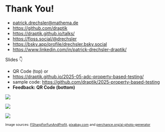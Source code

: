 # Thank You!

- <mdi-email /> <patrick.drechsler@mathema.de>
- <logos-github-icon /> <https://github.com/draptik>
- <mdi-web /> <https://draptik.github.io/talks/>
- <logos-mastodon-icon /> <https://floss.social/@drechsler>
- <logos-bluesky/> <https://bsky.app/profile/drechsler.bsky.social>
- <logos-linkedin-icon /> <https://www.linkedin.com/in/patrick-drechsler-draptik/>

Slides 👇

- QR Code (top) or
- <https://draptik.github.io/2025-05-adc-property-based-testing/>
- sample code:
  <https://github.com/draptik/2025-property-based-testing>
- **Feedback: QR Code (bottom)**

<img
  class="absolute top-10 right-30 h-60"
  src="/images/slides.png"
/>

<img
  class="absolute bottom-20 right-20 h-50"
  src="/images/feedback-adc.png"
/>

<img
  class="absolute bottom-10 right-15 h-10 custom-slow-pulse"
  src="/images/anti-nazi.png"
/>

<p style="font-size:0.75em">
Image sources: <a href="https://fsharpforfunandprofit.com/posts/property-based-testing-2/" target="_blank">FSharpForFunAndProfit</a>, <a href="https://pixabay.com/" target="_blank">pixabay.com</a> and <a href="https://perchance.org/ai-photo-generator" target="_blank">perchance.org/ai-photo-generator</a>
</p>
